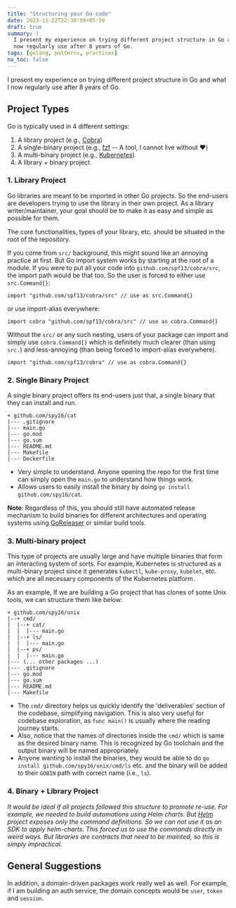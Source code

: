 ```yaml
---
title: "Structuring your Go code"
date: 2023-11-22T22:30:59+05:30
draft: true
summary: |
  I present my experience on trying different project structure in Go and what I
  now regularly use after 8 years of Go.
tags: [golang, patterns, practices]
no_toc: false
---
```


I present my experience on trying different project structure in Go and what I
now regularly use after 8 years of Go.

## Project Types

Go is typically used in 4 different settings:

1. A library project (e.g., [Cobra](https://github.com/spf13/cobra))
2. A single-binary project (e.g., [fzf](https://github.com/junegunn/fzf) -- A tool, I cannot live without ❤️)
3. A multi-binary project (e.g., [Kubernetes](https://github.com/kubernetes/kubernetes))
4. A library + binary project.

### 1. Library Project

Go libraries are meant to be imported in other Go projects. So the end-users are developers trying to use the
library in their own project. As a library writer/maintainer, your goal should be to make it as easy and simple
as possible for them.

The core functionalities, types of your library, etc. should be situated in the root of the repository.

If you come from `src/` background, this might sound like an annoying practice at first. But Go import system works by starting at the root of a module. If you were to put all your code into `github.com/spf13/cobra/src`, the import path would be that too. So the user is forced to either use `src.Command{}`:

```golang
import "github.com/spf13/cobra/src" // use as src.Command{}
```

or use import-alias everywhere:

```golang
import cobra "github.com/spf13/cobra/src" // use as cobra.Command{}
```

Without the `src/` or any such nesting, users of your package can import and simply use `cobra.Command{}` which is definitely much clearer (than using `src.`) and less-annoying (than being forced to import-alias everywhere).

```golang
import "github.com/spf13/cobra" // use as cobra.Command{}
```

### 2. Single Binary Project

A single binary project offers its end-users just that, a single binary that they can install and run.

   ```plaintext
   + github.com/spy16/cat
   |--- .gitignore
   |--- main.go
   |--- go.mod
   |--- go.sum
   |--- README.md
   |--- Makefile
   |--- Dockerfile
   ```

* Very simple to understand. Anyone opening the repo for the first time can simply open the `main.go` to understand how things work.
* Allows users to easily install the binary by doing `go install github.com/spy16/cat`.

**Note**: Regardless of this, you should still have automated release mechanism to build binaries for different architectures and operating systems using [GoReleaser](https://goreleaser.com/) or similar build tools.

### 3. Multi-binary project

This type of projects are usually large and have multiple binaries that form an interacting system of sorts. For example, Kubernetes is structured as a multi-binary project since it generates `kubectl`, `kube-proxy`, `kubelet`, etc. which are all necessary components of the Kubernetes platform.

As an example, If we are building a Go project that has clones of some Unix tools, we can structure them like below:

```plaintext
+ github.com/spy16/unix
|--+ cmd/
|  |--+ cat/
|  |  |--- main.go
|  |--+ ls/
|  |  |--- main.go
|  |--+ ps/
|  |  |--- main.go
|--- (... other packages ...)
|--- .gitignore
|--- go.mod
|--- go.sum
|--- README.md
|--- Makefile
```

* The `cmd/` directory helps us quickly identify the 'deliverables' section of the codebase, simplifying navigation. This is also very useful for codebase exploration, as `func main()` is usually where the reading journey starts.
* Also, notice that the names of directories inside the `cmd/` which is same as the desired binary name. This is recognized by Go toolchain and the output binary will be named appropriately.
* Anyone wanting to install the binaries, they would be able to do `go install github.com/spy16/unix/cmd/ls` etc. and the binary will be added to their `GOBIN` path with correct name (i.e., `ls`).

### 4. Binary + Library Project

*It would be ideal if all projects followed this structure to promote re-use. For example, we needed to build automations using Helm charts. But [Helm](https://github.com/helm/helm/) project exposes only the command definitions. So we can not use it as an SDK to apply helm-charts. This forced us to use the commands directly in weird ways. But libraries are contracts that need to be mainted, so this is simply impractical.*

## General Suggestions

In addition, a domain-driven packages work really well as well. For example, if I am building an auth service,
the domain concepts would be `user`, `token` and `session`.
